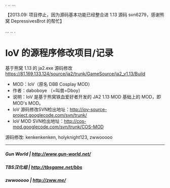 .
..
...

【2013.09: 项目停止，因为源码基本功能已经整合进 1.13 源码 svn6279，感谢熊窝 DepressivesBrot 的帮忙】

...
..
.

# IoV 的源程序修改项目/记录 #

基于熊窝 1.13 的 ja2.exe 源码修改 https://81.169.133.124/source/ja2/trunk/GameSource/ja2_v1.13/Build

  * MOD：IoV（原名 DBB Cosplay MOD）
  * 作者：daboboye （=叫兽=Dboy）
  * 说明：IoV 是基于熊窝铁血爱好者开发的 JA2 1.13 MOD 基础上的 MOD，即 MOD's MOD。
  * IoV 源码修改SVN检出地址：http://iov-source-project.googlecode.com/svn/trunk/
  * IoV MOD SVN检出地址：http://cos-mod.googlecode.com/svn/trunk/COS-MOD

源码修改: kenkenkenken, holyknight123, zwwooooo


---

##### Gun World | http://www.gun-world.net/ #####
##### TBS汉化组 | http://tbsgame.net/bbs #####
##### zwwooooo | http://zww.me/ #####


